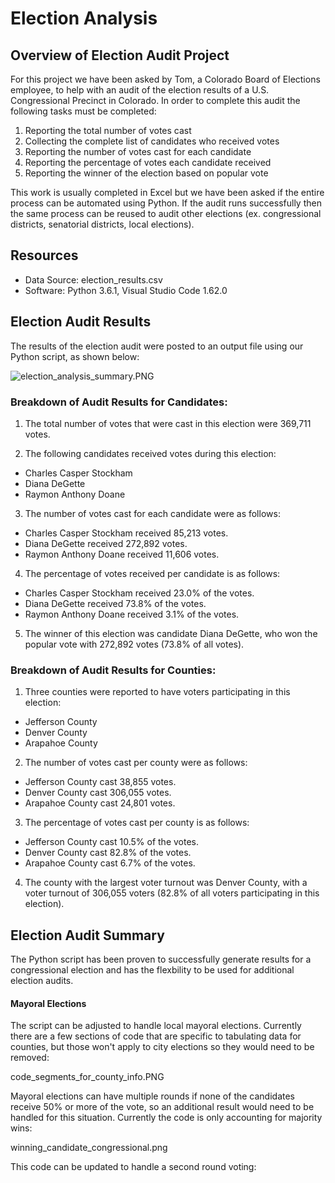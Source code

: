 # Election Analysis

## Overview of Election Audit Project

For this project we have been asked by Tom, a Colorado Board of Elections employee, to help with an audit of the election results of a U.S. Congressional Precinct in Colorado.  In order to complete this audit the following tasks must be completed:

1) Reporting the total number of votes cast
2) Collecting the complete list of candidates who received votes
3) Reporting the number of votes cast for each candidate
4) Reporting the percentage of votes each candidate received 
5) Reporting the winner of the election based on popular vote

This work is usually completed in Excel but we have been asked if the entire process can be automated using Python.  If the audit runs successfully then the same process can be reused to audit other elections (ex. congressional districts, senatorial districts, local elections).

## Resources 

 - Data Source: election_results.csv
 - Software: Python 3.6.1, Visual Studio Code 1.62.0

## Election Audit Results

The results of the election audit were posted to an output file using our Python script, as shown below:

![election_analysis_summary.PNG](https://github.com/mathur-nikita/Election_Analysis/blob/main/Resources/election_analysis_summary.PNG)

### Breakdown of Audit Results for Candidates:

1) The total number of votes that were cast in this election were 369,711 votes. 

2) The following candidates received votes during this election:
- Charles Casper Stockham
- Diana DeGette
- Raymon Anthony Doane
3) The number of votes cast for each candidate were as follows:
- Charles Casper Stockham received 85,213 votes.
- Diana DeGette received 272,892 votes.
- Raymon Anthony Doane received 11,606 votes.
4) The percentage of votes received per candidate is as follows:
- Charles Casper Stockham received 23.0% of the votes.
- Diana DeGette received 73.8% of the votes.
- Raymon Anthony Doane received 3.1% of the votes. 
5) The winner of this election was candidate Diana DeGette, who won the popular vote with 272,892 votes (73.8% of all votes).

### Breakdown of Audit Results for Counties:

1) Three counties were reported to have voters participating in this election:
- Jefferson County
- Denver County
- Arapahoe County
2) The number of votes cast per county were as follows:
- Jefferson County cast 38,855 votes.
- Denver County cast 306,055 votes.
- Arapahoe County cast 24,801 votes.
3) The percentage of votes cast per county is as follows:
- Jefferson County cast 10.5% of the votes.
- Denver County cast 82.8% of the votes.
- Arapahoe County cast 6.7% of the votes.
4) The county with the largest voter turnout was Denver County, with a voter turnout of 306,055 voters (82.8% of all voters participating in this election).

## Election Audit Summary

The Python script has been proven to successfully generate results for a congressional election and has the flexbility to be used for additional election audits.  

#### Mayoral Elections

The script can be adjusted to handle local mayoral elections.  Currently there are a few sections of code that are specific to tabulating data for counties, but those won't apply to city elections so they would need to be removed:

code_segments_for_county_info.PNG

Mayoral elections can have multiple rounds if none of the candidates receive 50% or more of the vote, so an additional result would need to be handled for this situation.  Currently the code is only accounting for majority wins:

winning_candidate_congressional.png

This code can be updated to handle a second round voting:
